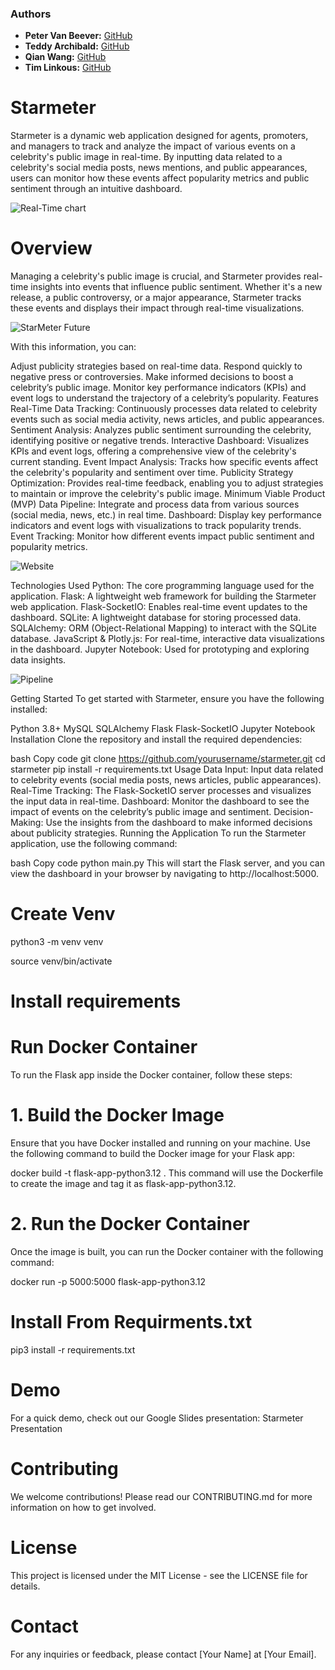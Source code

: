 ### Authors
- **Peter Van Beever:** [GitHub](https://github.com/PeterVanBeever)
- **Teddy Archibald:** [GitHub](https://github.com/teddyvere)
- **Qian Wang:** [GitHub](https://github.com/CITATS928)
- **Tim Linkous:** [GitHub](https://github.com/TimLinkous)


# Starmeter
Starmeter is a dynamic web application designed for agents, promoters, and managers to track and analyze the impact of various events on a celebrity's public image in real-time. By inputting data related to a celebrity's social media posts, news mentions, and public appearances, users can monitor how these events affect popularity metrics and public sentiment through an intuitive dashboard.

![Real-Time chart](images/Real-time_chart.png)

# Overview
Managing a celebrity's public image is crucial, and Starmeter provides real-time insights into events that influence public sentiment. Whether it's a new release, a public controversy, or a major appearance, Starmeter tracks these events and displays their impact through real-time visualizations.

![StarMeter Future](images/StarMeter_Future.png)

With this information, you can:

Adjust publicity strategies based on real-time data.
Respond quickly to negative press or controversies.
Make informed decisions to boost a celebrity’s public image.
Monitor key performance indicators (KPIs) and event logs to understand the trajectory of a celebrity’s popularity.
Features
Real-Time Data Tracking: Continuously processes data related to celebrity events such as social media activity, news articles, and public appearances.
Sentiment Analysis: Analyzes public sentiment surrounding the celebrity, identifying positive or negative trends.
Interactive Dashboard: Visualizes KPIs and event logs, offering a comprehensive view of the celebrity's current standing.
Event Impact Analysis: Tracks how specific events affect the celebrity's popularity and sentiment over time.
Publicity Strategy Optimization: Provides real-time feedback, enabling you to adjust strategies to maintain or improve the celebrity's public image.
Minimum Viable Product (MVP)
Data Pipeline: Integrate and process data from various sources (social media, news, etc.) in real time.
Dashboard: Display key performance indicators and event logs with visualizations to track popularity trends.
Event Tracking: Monitor how different events impact public sentiment and popularity metrics.

![Website](images/Website.png)

Technologies Used
Python: The core programming language used for the application.
Flask: A lightweight web framework for building the Starmeter web application.
Flask-SocketIO: Enables real-time event updates to the dashboard.
SQLite: A lightweight database for storing processed data.
SQLAlchemy: ORM (Object-Relational Mapping) to interact with the SQLite database.
JavaScript & Plotly.js: For real-time, interactive data visualizations in the dashboard.
Jupyter Notebook: Used for prototyping and exploring data insights.

![Pipeline](images/Pipeline.png)

Getting Started
To get started with Starmeter, ensure you have the following installed:

Python 3.8+
MySQL
SQLAlchemy
Flask
Flask-SocketIO
Jupyter Notebook
Installation
Clone the repository and install the required dependencies:

bash
Copy code
git clone https://github.com/yourusername/starmeter.git
cd starmeter
pip install -r requirements.txt
Usage
Data Input: Input data related to celebrity events (social media posts, news articles, public appearances).
Real-Time Tracking: The Flask-SocketIO server processes and visualizes the input data in real-time.
Dashboard: Monitor the dashboard to see the impact of events on the celebrity’s public image and sentiment.
Decision-Making: Use the insights from the dashboard to make informed decisions about publicity strategies.
Running the Application
To run the Starmeter application, use the following command:

bash
Copy code
python main.py
This will start the Flask server, and you can view the dashboard in your browser by navigating to http://localhost:5000.

# Create Venv

python3 -m venv venv

source venv/bin/activate

# Install requirements


# Run Docker Container

To run the Flask app inside the Docker container, follow these steps:

# 1. Build the Docker Image
Ensure that you have Docker installed and running on your machine. Use the following command to build the Docker image for your Flask app:

docker build -t flask-app-python3.12 .
This command will use the Dockerfile to create the image and tag it as flask-app-python3.12.

# 2. Run the Docker Container
Once the image is built, you can run the Docker container with the following command:

docker run -p 5000:5000 flask-app-python3.12

# Install From Requirments.txt

pip3 install -r requirements.txt

# Demo
For a quick demo, check out our Google Slides presentation: Starmeter Presentation

# Contributing
We welcome contributions! Please read our CONTRIBUTING.md for more information on how to get involved.

# License
This project is licensed under the MIT License - see the LICENSE file for details.

# Contact
For any inquiries or feedback, please contact [Your Name] at [Your Email].
